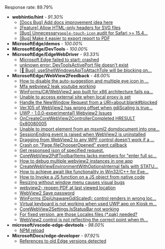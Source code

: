Response rate: 89.79%

* **webhintio/hint** - _91.30%_
  * [[Docs Bug] Add docs improvement idea here](https://github.com/webhintio/hint/issues/5284)
  * [[Feature] Allow HTML-only headers for SVG files](https://github.com/webhintio/hint/issues/5281)
  * [[Bug] Unnecessary`apple-touch-icon` audit for Safari >= 15.4...](https://github.com/webhintio/hint/issues/5256)
  * [[Bug] Make it easier to export report to PDF](https://github.com/webhintio/hint/issues/5217)
* **MicrosoftEdge/demos** - _100.00%_
* **MicrosoftEdge/DevTools** - _100.00%_
* **MicrosoftEdge/EdgeWebDriver** - _93.33%_
  * [Microsoft Edge failed to start: crashed](https://github.com/MicrosoftEdge/EdgeWebDriver/issues/45)
  * [unknown error: DevToolsActivePort file doesn't exist](https://github.com/MicrosoftEdge/EdgeWebDriver/issues/44)
  * [[🐛 Bug]: useShellWindowsApiToAttachToIe will be blocking on...](https://github.com/MicrosoftEdge/EdgeWebDriver/issues/34)
* **MicrosoftEdge/WebView2Feedback** - _48.00%_
  * [How to disable the auto-suggestion and multiple eye icon in ...](https://github.com/MicrosoftEdge/WebView2Feedback/issues/2723)
  * [Mfa webview2 leak youtube working](https://github.com/MicrosoftEdge/WebView2Feedback/issues/2721)
  * [WinForms/C#/WebView2 app built for x86 architecture fails pa...](https://github.com/MicrosoftEdge/WebView2Feedback/issues/2718)
  * [Unable to access external site when local proxy is set](https://github.com/MicrosoftEdge/WebView2Feedback/issues/2711)
  * [Handle the NewWindow Request from a URI=about:blank#blocked](https://github.com/MicrosoftEdge/WebView2Feedback/issues/2710)
  * [Ver.105 of WebView2 has wrong offset when gdiScaling is true...](https://github.com/MicrosoftEdge/WebView2Feedback/issues/2704)
  * [UWP - 1.0.0-experimental1 Webview2 Issues](https://github.com/MicrosoftEdge/WebView2Feedback/issues/2700)
  * [OnCreateCoreWebView2ControllerCompleted HRESULT 0x80080005](https://github.com/MicrosoftEdge/WebView2Feedback/issues/2698)
  * [Unable to import element from an msxml2 domdocument into one...](https://github.com/MicrosoftEdge/WebView2Feedback/issues/2697)
  * [SessionEnding event is raised when WebView2 is uninstalled](https://github.com/MicrosoftEdge/WebView2Feedback/issues/2692)
  * [Dragging from WebView2 to any WPF control doesn't work if a ...](https://github.com/MicrosoftEdge/WebView2Feedback/issues/2690)
  * [Crash on "Page.fileChooserOpened" event callback](https://github.com/MicrosoftEdge/WebView2Feedback/issues/2733)
  * [Get responsed json of specified request.](https://github.com/MicrosoftEdge/WebView2Feedback/issues/2732)
  * [CoreWebView2PdfToolbarItems lacks members for "enter full sc...](https://github.com/MicrosoftEdge/WebView2Feedback/issues/2728)
  * [How to debug multiple webview2 instances in one app](https://github.com/MicrosoftEdge/WebView2Feedback/issues/2724)
  * [CreateWebViewEnvironmentWithOptionsInternal fails with STATU...](https://github.com/MicrosoftEdge/WebView2Feedback/issues/2722)
  * [How to achieve await like functionality in Win32/C++ for Exe...](https://github.com/MicrosoftEdge/WebView2Feedback/issues/2717)
  * [How to Invoke a JS function on a JS object from native code](https://github.com/MicrosoftEdge/WebView2Feedback/issues/2716)
  * [Resizing without window menu causes visual bugs](https://github.com/MicrosoftEdge/WebView2Feedback/issues/2715)
  * [webview2- reopen PDF at last viewed location](https://github.com/MicrosoftEdge/WebView2Feedback/issues/2712)
  * [WebView2 Save password](https://github.com/MicrosoftEdge/WebView2Feedback/issues/2709)
  * [WinForms (DpiUnawareGdiScaled): control renders in wrong loc...](https://github.com/MicrosoftEdge/WebView2Feedback/issues/2705)
  * [Virtual keyboard is not working when used UWP app on Kiosk m...](https://github.com/MicrosoftEdge/WebView2Feedback/issues/2694)
  * [CoreWebView2Settings.IsStatusBar not working](https://github.com/MicrosoftEdge/WebView2Feedback/issues/2693)
  * [For fixed version, are those Locales files (*.pak) needed?](https://github.com/MicrosoftEdge/WebView2Feedback/issues/2689)
  * [WebView2 control is not reflecting the correct point when th...](https://github.com/MicrosoftEdge/WebView2Feedback/issues/2683)
* **microsoft/vscode-edge-devtools** - _98.00%_
  * [NPM reload ](https://github.com/microsoft/vscode-edge-devtools/issues/1156)
* **MicrosoftDocs/edge-developer** - _97.92%_
  * [References to old Edge versions detected](https://github.com/MicrosoftDocs/edge-developer/issues/2145)